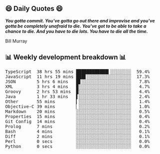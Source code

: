 ## 😄 Daily Quotes 😄

_**You gotta commit. You've gotta go out there and improvise and you've gotta be completely unafraid to die. You've got to be able to take a chance to die. And you have to die lots. You have to die all the time.**_

Bill Murray



## 📊 Weekly development breakdown 📊

<pre>TypeScript  38 hrs 55 mins ████████████▍░░░░░░░░  59.4%
JavaScript  11 hrs 19 mins ███▋░░░░░░░░░░░░░░░░░  17.3%
JSON        5 hrs 6 mins   █▋░░░░░░░░░░░░░░░░░░░   7.8%
XML         3 hrs 4 mins   ▉░░░░░░░░░░░░░░░░░░░░   4.7%
Groovy      2 hrs 53 mins  ▉░░░░░░░░░░░░░░░░░░░░   4.4%
Java        1 hr 33 mins   ▌░░░░░░░░░░░░░░░░░░░░   2.4%
Other       55 mins        ▎░░░░░░░░░░░░░░░░░░░░   1.4%
Objective-C 39 mins        ▏░░░░░░░░░░░░░░░░░░░░   1.0%
Markdown    20 mins        ░░░░░░░░░░░░░░░░░░░░░   0.5%
Properties  15 mins        ░░░░░░░░░░░░░░░░░░░░░   0.4%
Git Config  14 mins        ░░░░░░░░░░░░░░░░░░░░░   0.4%
Prolog      7 mins         ░░░░░░░░░░░░░░░░░░░░░   0.2%
Bash        4 mins         ░░░░░░░░░░░░░░░░░░░░░   0.1%
Diff        2 mins         ░░░░░░░░░░░░░░░░░░░░░   0.1%
Perl        0 secs         ░░░░░░░░░░░░░░░░░░░░░   0.0%
Python      0 secs         ░░░░░░░░░░░░░░░░░░░░░   0.0%</pre>